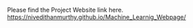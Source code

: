 Please find the Project Website link here. https://nivedithanmurthy.github.io/Machine_Learnig_Webpage/
